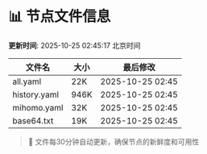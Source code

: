 # 📊 节点文件信息

**更新时间**: 2025-10-25 02:45:17 北京时间

| 文件名 | 大小 | 最后修改 |
|--------|------|----------|
| all.yaml | 22K | 2025-10-25 02:45 |
| history.yaml | 946K | 2025-10-25 02:45 |
| mihomo.yaml | 32K | 2025-10-25 02:45 |
| base64.txt | 19K | 2025-10-25 02:45 |

> 🔄 文件每30分钟自动更新，确保节点的新鲜度和可用性

